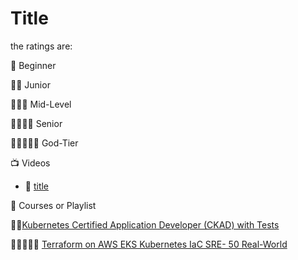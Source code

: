 # Title
the ratings are:

🌟 Beginner

🌟🌟 Junior

🌟🌟🌟 Mid-Level

🌟🌟🌟🌟 Senior

🌟🌟🌟🌟🌟 God-Tier 

:tv: Videos
- 🌟 [title](https://link)


:movie_camera: Courses or Playlist

🌟🌟[Kubernetes Certified Application Developer (CKAD) with Tests](https://www.udemy.com/share/1013BQ3@A9YU1JO79ivdObWsXg7hShksNOoHRyxPeLuL_CupHL1k_F6WNboWj7x0z1pjvOOH/)

🌟🌟🌟🌟 [ُTerraform on AWS EKS Kubernetes IaC SRE- 50 Real-World ](https://www.udemy.com/course/terraform-on-aws-eks-kubernetes-iac-sre-50-real-world-demos/)

